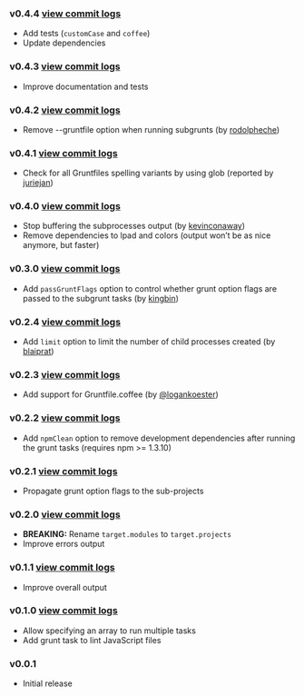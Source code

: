 ### v0.4.4 [view commit logs](https://github.com/tusbar/grunt-subgrunt/compare/v0.4.3...v0.4.4)

* Add tests (`customCase` and `coffee`)
* Update dependencies

### v0.4.3 [view commit logs](https://github.com/tusbar/grunt-subgrunt/compare/v0.4.2...v0.4.3)

* Improve documentation and tests

### v0.4.2 [view commit logs](https://github.com/tusbar/grunt-subgrunt/compare/v0.4.1...v0.4.2)

* Remove --gruntfile option when running subgrunts (by [rodolpheche](https://github.com/rodolpheche))

### v0.4.1 [view commit logs](https://github.com/tusbar/grunt-subgrunt/compare/v0.4.0...v0.4.1)

* Check for all Gruntfiles spelling variants by using glob (reported by [juriejan](https://github.com/juriejan))

### v0.4.0 [view commit logs](https://github.com/tusbar/grunt-subgrunt/compare/v0.3.0...v0.4.0)

* Stop buffering the subprocesses output (by [kevinconaway](https://github.com/kevinconaway))
* Remove dependencies to lpad and colors (output won’t be as nice anymore, but faster)

### v0.3.0 [view commit logs](https://github.com/tusbar/grunt-subgrunt/compare/v0.2.4...v0.3.0)

* Add `passGruntFlags` option to control whether grunt option flags are passed to the subgrunt tasks (by [kingbin](https://github.com/kingbin))

### v0.2.4 [view commit logs](https://github.com/tusbar/grunt-subgrunt/compare/v0.2.3...v0.2.4)

* Add `limit` option to limit the number of child processes created (by [blaiprat](https://github.com/blaiprat))

### v0.2.3 [view commit logs](https://github.com/tusbar/grunt-subgrunt/compare/v0.2.2...v0.2.3)

* Add support for Gruntfile.coffee (by [@logankoester](https://github.com/logankoester))

### v0.2.2 [view commit logs](https://github.com/tusbar/grunt-subgrunt/compare/v0.2.1...v0.2.2)

* Add `npmClean` option to remove development dependencies after running the grunt tasks (requires npm >= 1.3.10)

### v0.2.1 [view commit logs](https://github.com/tusbar/grunt-subgrunt/compare/v0.2.0...v0.2.1)

* Propagate grunt option flags to the sub-projects

### v0.2.0 [view commit logs](https://github.com/tusbar/grunt-subgrunt/compare/v0.1.1...v0.2.0)

* **BREAKING:** Rename `target.modules` to `target.projects`
* Improve errors output

### v0.1.1 [view commit logs](https://github.com/tusbar/grunt-subgrunt/compare/v0.1.0...v0.1.1)

* Improve overall output

### v0.1.0 [view commit logs](https://github.com/tusbar/grunt-subgrunt/compare/v0.0.1...v0.1.0)

* Allow specifying an array to run multiple tasks
* Add grunt task to lint JavaScript files

### v0.0.1

* Initial release
